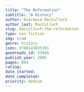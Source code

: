 ```yaml
---
title: "The Reformation"
subtitle: "A History"
author: Diarmaid MacCulloch
author_last: MacCulloch
slug: macculloch-the-reformation
type: non-fiction
img: true
genre: history
isbn: 9780143035381
goodreads_id: 53946
publish_year: 2005
pages: 864
rating: 
date_started:
date_completed:
priority: medium
---
```

